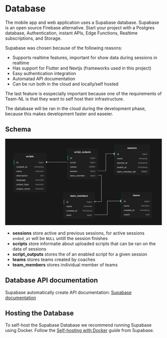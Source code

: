 # Database
The mobile app and web application uses a Supabase database. Supabase is an open source Firebase alternative. Start your project with a Postgres database, Authentication, instant APIs, Edge Functions, Realtime subscriptions, and Storage.<br>

Supabase was chosen because of the following reasons:

 - Supports realtime features, important for show data during sessions in realtime
 - Has support for Flutter and Nextjs (frameworks used in this project)
 - Easy authentication integration
 - Automatad API documentation
 - Can be run both in the cloud and locally/self hosted

The last feature is esspecially important because one of the requirements of Team-NL is that they want to self host their infrastructure.<br>

The database will be ran in the cloud during the development phase, because this makes development faster and easeier.

## Schema
![Database Schema](images/Supbase%20Schema.png)

- **sessions** store active and previous sessions, for active sessions `ended_at` will be `NULL` untill the session finishes
- **scripts** store informatie about uploaded scripts that can be ran on the data of sessions
- **script_outputs** stores the of an enabled script for a given session
- **teams** stores teams created by coaches
- **team_members** stores individual member of teams

## Database API documentation
Supabase automatically create API documentation: [Supabase documentation](https://app.supabase.com/project/xwxwhsqpsnumkfazbegs/api)

## Hosting the Database
To self-host the Supabase Database we recommend running Supabase using Docker. Follow the [Self-hosting with Docker](https://supabase.com/docs/guides/hosting/docker) guide from Supabase.
